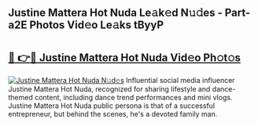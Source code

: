 ## Justine Mattera Hot Nuda Le𝚊k𝚎d N𝚞𝚍es - Part-a2E Photos Vid𝚎o Le𝚊ks tByyP

# <h2><a href="http://fbeoo2.evod.top/?m=Justine+Mattera+Hot+Nuda">🔗 👉🔴 Justine Mattera Hot Nuda Vid𝚎o Ph𝚘t𝚘s</a></h2>

[![Justine Mattera Hot Nuda N𝚞d𝚎s](https://i.imgur.com/8V9OHl7.gif)](http://fbeoo2.evod.top/?m=Justine+Mattera+Hot+Nuda)
Influential social media influencer Justine Mattera Hot Nuda, recognized for sharing lifestyle and dance-themed content, including dance trend performances and mini vlogs. Justine Mattera Hot Nuda public persona is that of a successful entrepreneur, but behind the scenes, he's a devoted family man. 
